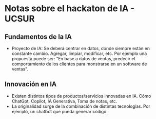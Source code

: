 # Notas sobre el hackaton de IA - UCSUR

## Fundamentos de la IA

- Proyecto de IA: Se deberá centrar en datos, dónde siempre están en constante cambio. Agregar, limpiar, modificar, etc. Por ejemplo una propuesta puede ser: "En base a datos de ventas, predecir el comportamiento de los clientes para monstrarse en un software de ventas".

## Innovación en IA

- Existen distintos tipos de productos/servicios innovadas en IA. Cómo ChatGpt, Copilot, 
IA Generativa, Toma de notas, etc.
- La originalidad surge de la combinación de distintas tecnologías. Por ejemplo, un chatbot que
pueda generar código.

